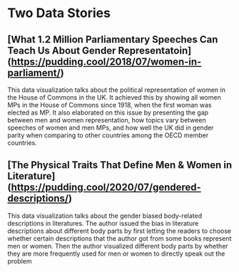 # Two Data Stories
## [What 1.2 Million Parliamentary Speeches Can Teach Us About Gender Representatoin] (https://pudding.cool/2018/07/women-in-parliament/)
This data visualization talks about the political representation of women in the House of Commons in the UK. It achieved this by showing all women MPs in the House of Commons since 1918, when the first woman was elected as MP. It also elaborated on this issue by presenting the gap between men and women representation, how topics vary between speeches of women and men MPs, and how well the UK did in gender parity when comparing to other countries among the OECD member countries.
## [The Physical Traits That Define Men & Women in Literature] (https://pudding.cool/2020/07/gendered-descriptions/)
This data visualization talks about the gender biased body-related descriptions in literatures. The author issued the bias in literature descriptions about different body parts by first letting the readers to choose whether certain descriptions that the author got from some books represent men or women. Then the author visualized different body parts by whether they are more frequently used for men or women to directly speak out the problem
